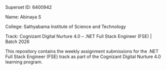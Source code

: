Superset ID: 6400942 

Name: Abinaya S

College: Sathyabama Institute of Science and Technology

Track: Cognizant Digital Nurture 4.0 – .NET Full Stack Engineer (FSE) | Batch 2026

This repository contains the weekly assignment submissions for the .NET Full Stack Engineer (FSE) track as part of the Cognizant Digital Nurture 4.0 learning program.

